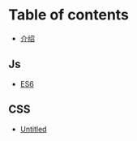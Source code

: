 # Table of contents

* [介绍](README.md)

## Js

* [ES6](js/es6.md)

## CSS

* [Untitled](css/untitled.md)

